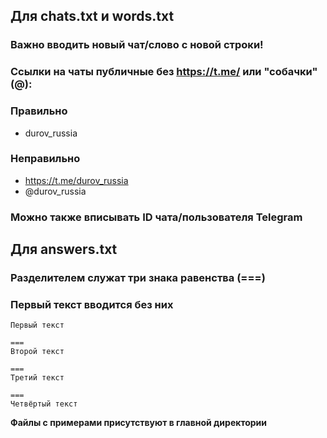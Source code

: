 ## Для chats.txt и words.txt
### Важно вводить новый чат/слово с новой строки!

### Ссылки на чаты публичные без https://t.me/ или "собачки" (@):
### Правильно
* durov_russia
### Неправильно
* https://t.me/durov_russia
* @durov_russia
### Можно также вписывать ID чата/пользователя Telegram

## Для answers.txt
### Разделителем служат три знака равенства (===)
### Первый текст вводится без них
```text
Первый текст

===
Второй текст

===
Третий текст

===
Четвёртый текст
```

**Файлы с примерами присутствуют в главной директории**
